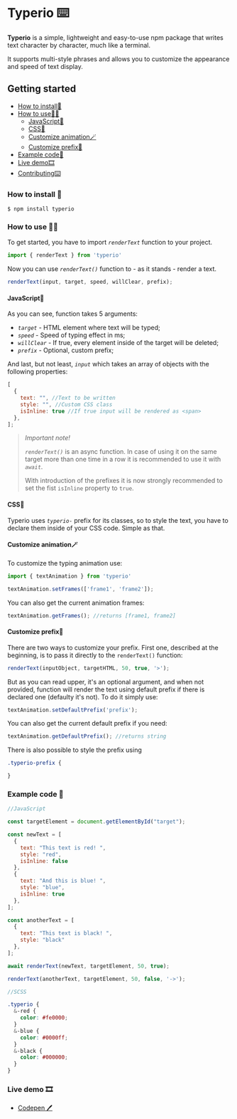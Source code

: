 # Typerio ⌨️

**Typerio** is a simple, lightweight and easy-to-use npm package that writes text character by character, much like a terminal.

It supports multi-style phrases and allows you to customize the appearance and speed of text display.

## Getting started

* [How to install📩](#how-to-install-)
* [How to use🤷‍♂️](#how-to-use-)
  * [JavaScript💛](#javascript)
  * [CSS💙](#css💙)
  * [Customize animation🪄](#customize-animation)
  * [Customize prefix🎼](#customize-prefix)
* [Example code👀](#example-code-)
* [Live demo🎞️](#live-demo-)
* [Contributing⌨️](CONTRIBUTING.md)

### How to install 📩

```console
$ npm install typerio
```

### How to use 🤷‍♂️

To get started, you have to import _`renderText`_ function to your project.

```javascript
import { renderText } from 'typerio'
```

Now you can use _`renderText()`_ function to - as it stands - render a text.

```javascript
renderText(input, target, speed, willClear, prefix);
```

#### JavaScript💛

As you can see, function takes 5 arguments:

- _`target`_ - HTML element where text will be typed;
- _`speed`_ - Speed of typing effect in ms;
- _`willClear`_ - If true, every element inside of the target will be deleted;
- _`prefix`_ - Optional, custom prefix;

And last, but not least, _`input`_ which takes an array of objects with the following properties:

```javascript
[
  {
    text: "", //Text to be written
    style: "", //Custom CSS class
    isInline: true //If true input will be rendered as <span>
  },
];
```

>_Important note!_
>
>_`renderText()`_  is an async function. In case of using it on the same target more than one time in a row it is recommended to use it with _`await`_.
>
>With introduction of the prefixes it is now strongly recommended to set the fist `isInline` property to `true`.


#### CSS💙

Typerio uses _`typerio-`_ prefix for its classes, so to style the text, you have to declare them inside of your CSS code. Simple as that.

#### Customize animation🪄

To customize the typing animation use:

```javascript
import { textAnimation } from 'typerio'

textAnimation.setFrames(['frame1', 'frame2']);
```
You can also get the current animation frames:

```javascript
textAnimation.getFrames(); //returns [frame1, frame2]
```

#### Customize prefix🎼

There are two ways to customize your prefix. First one, described at the beginning, is to pass it directly to the `renderText()` function:

```javascript
renderText(inputObject, targetHTML, 50, true, '>');
```
But as you can read upper, it's an optional argument, and when not provided, function will render the text using default prefix if there is declared one (defaulty it's not). To do it simply use:

```javascript
textAnimation.setDefaultPrefix('prefix');
```

You can also get the current default prefix if you need:

```javascript
textAnimation.getDefaultPrefix(); //returns string
```

There is also possible to style the prefix using 
```css 
.typerio-prefix {

}
```

### Example code 👀

```javascript
//JavaScript

const targetElement = document.getElementById("target");

const newText = [
  {
    text: "This text is red! ",
    style: "red",
    isInline: false
  },
  {
    text: "And this is blue! ",
    style: "blue",
    isInline: true
  },
];

const anotherText = [
  {
    text: "This text is black! ",
    style: "black"
  },
];

await renderText(newText, targetElement, 50, true);

renderText(anotherText, targetElement, 50, false, '->');
```

```scss
//SCSS

.typerio {
  &-red {
    color: #fe0000;
  }
  &-blue {
    color: #0000ff;
  }
  &-black {
    color: #000000;
  }
}
```
### Live demo 🎞️

* [Codepen 🖊️](https://codepen.io/pasiastazebra/pen/XWGqBLJ)